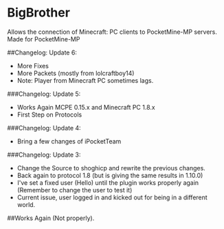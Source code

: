 # BigBrother
Allows the connection of Minecraft: PC clients to PocketMine-MP servers. Made for PocketMine-MP

##Changelog: Update 6:
* More Fixes
* More Packets (mostly from lolcraftboy14)
* Note: Player from Minecraft PC sometimes lags. 

###Changelog: Update 5:
* Works Again MCPE 0.15.x and Minecraft PC 1.8.x
* First Step on Protocols

###Changelog: Update 4:
* Bring a few changes of iPocketTeam

###Changelog: Update 3:
* Change the Source to shoghicp and rewrite the previous changes.
* Back again to protocol 1.8 (but is giving the same results in 1.10.0)
* I've set a fixed user (Hello) until the plugin works properly again (Remember to change the user to test it)
* Current issue, user logged in and kicked out for being in a different world.

##Works Again (Not properly).
